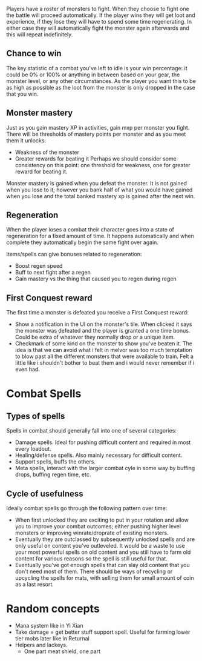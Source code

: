 Players have a roster of monsters to fight. When they choose to fight one the battle will proceed automatically. If the player wins they will get loot and experience, if they lose they will have to spend some time regenerating. In either case they will automatically fight the monster again afterwards and this will repeat indefinitely.

## Chance to win
The key statistic of a combat you've left to idle is your win percentage: it could be 0% or 100% or anything in between based on your gear, the monster level, or any other circumstances. As the player you want this to be as high as possible as the loot from the monster is only dropped in the case that you win. 

## Monster mastery
Just as you gain mastery XP in activities, gain mxp per monster you fight. There will be thresholds of mastery points per monster and as you meet them it unlocks:
* Weakness of the monster
* Greater rewards for beating it
Perhaps we should consider some consistency on this point: one threshold for weakness, one for greater reward for beating it.

Monster mastery is gained when you defeat the monster. It is not gained when you lose to it; however you bank half of what you would have gained when you lose and the total banked mastery xp is gained after the next win.

## Regeneration
When the player loses a combat their character goes into a state of regeneration for a fixed amount of time. It happens automatically and when complete they automatically begin the same fight over again.

Items/spells can give bonuses related to regeneration:
- Boost regen speed
- Buff to next fight after a regen
- Gain mastery vs the thing that caused you to regen during regen

## First Conquest reward
The first time a monster is defeated you receive a First Conquest reward:
* Show a notification in the UI on the monster's tile. When clicked it says the monster was defeated and the player is granted a one time bonus. Could be extra of whatever they normally drop or a unique item.
* Checkmark of some kind on the monster to show you've beaten it.
The idea is that we can avoid what i felt in melvor was too much temptation to blow past all the different monsters that were available to train. Felt a little like i shouldn't bother to beat them and i would never remember if i even had.

# Combat Spells
## Types of spells
Spells in combat should generally fall into one of several categories:
* Damage spells. Ideal for pushing difficult content and required in most every loadout.
* Healing/defense spells. Also mainly necessary for difficult content.
* Support spells, buffs the others.
* Meta spells, interact with the larger combat cyle in some way by buffing drops, buffing regen time, etc.
## Cycle of usefulness
Ideally combat spells go through the following pattern over time:
* When first unlocked they are exciting to put in your rotation and allow you to improve your combat outcomes; either pushing higher level monsters or improving winrate/droprate of existing monsters.
* Eventually they are outclassed by subsequently unlocked spells and are only useful on content you've outleveled. It would be a waste to use your most powerful spells on old content and you still have to farm old content for various reasons so the spell is still useful for that.
* Eventually you've got enough spells that can slay old content that you don't need most of them. There should be ways of recycling or upcycling the spells for mats, with selling them for small amount of coin as a last resort.

# Random concepts
* Mana system like in Yi Xian
* Take damage = get better stuff support spell. Useful for farming lower tier mobs later like in Returnal
* Helpers and lackeys.
    * One part meat shield, one part 